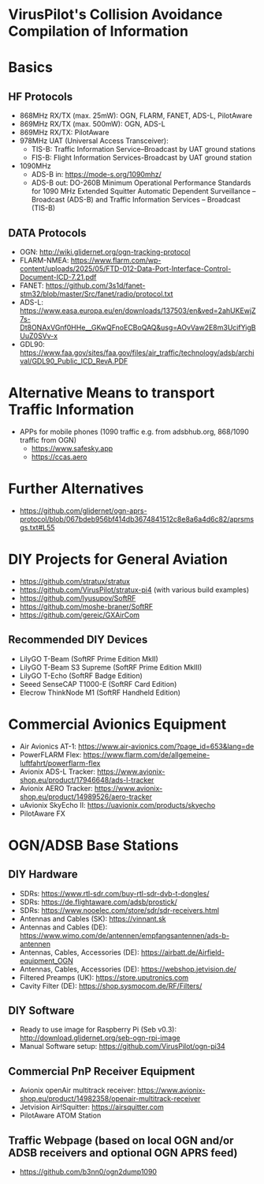 # VirusPilot's Collision Avoidance Compilation of Information
# Basics
## HF Protocols
- 868MHz RX/TX (max. 25mW): OGN, FLARM, FANET, ADS-L, PilotAware
- 869MHz RX/TX (max. 500mW): OGN, ADS-L
- 869MHz RX/TX: PilotAware
- 978MHz UAT (Universal Access Transceiver):
  - TIS-B: Traffic Information Service–Broadcast by UAT ground stations
  - FIS-B: Flight Information Services-Broadcast by UAT ground station
- 1090MHz
  - ADS-B in: https://mode-s.org/1090mhz/
  - ADS-B out: DO-260B Minimum Operational Performance Standards for 1090 MHz Extended Squitter Automatic Dependent Surveillance – Broadcast (ADS-B) and Traffic
Information Services – Broadcast (TIS-B)
## DATA Protocols
- OGN: http://wiki.glidernet.org/ogn-tracking-protocol
- FLARM-NMEA: https://www.flarm.com/wp-content/uploads/2025/05/FTD-012-Data-Port-Interface-Control-Document-ICD-7.21.pdf
- FANET: https://github.com/3s1d/fanet-stm32/blob/master/Src/fanet/radio/protocol.txt
- ADS-L: https://www.easa.europa.eu/en/downloads/137503/en&ved=2ahUKEwjZ7s-Dt8ONAxVGnf0HHe__GKwQFnoECBoQAQ&usg=AOvVaw2E8m3UcifYigBUuZ0SVv-x
- GDL90: https://www.faa.gov/sites/faa.gov/files/air_traffic/technology/adsb/archival/GDL90_Public_ICD_RevA.PDF
# Alternative Means to transport Traffic Information
- APPs for mobile phones (1090 traffic e.g. from adsbhub.org, 868/1090 traffic from OGN)
  - https://www.safesky.app
  - https://ccas.aero
# Further Alternatives
- https://github.com/glidernet/ogn-aprs-protocol/blob/067bdeb956bf414db3674841512c8e8a6a4d6c82/aprsmsgs.txt#L55
# DIY Projects for General Aviation
- https://github.com/stratux/stratux
- https://github.com/VirusPilot/stratux-pi4 (with various build examples)
- https://github.com/lyusupov/SoftRF
- https://github.com/moshe-braner/SoftRF
- https://github.com/gereic/GXAirCom
## Recommended DIY Devices
- LilyGO T-Beam (SoftRF Prime Edition MkII)
- LilyGO T-Beam S3 Supreme (SoftRF Prime Edition MkIII)
- LilyGO T-Echo (SoftRF Badge Edition)
- Seeed SenseCAP T1000-E (SoftRF Card Edition)
- Elecrow ThinkNode M1 (SoftRF Handheld Edition)
# Commercial Avionics Equipment
- Air Avionics AT-1: https://www.air-avionics.com/?page_id=653&lang=de
- PowerFLARM Flex: https://www.flarm.com/de/allgemeine-luftfahrt/powerflarm-flex
- Avionix ADS-L Tracker: https://www.avionix-shop.eu/product/17946648/ads-l-tracker
- Avionix AERO Tracker: https://www.avionix-shop.eu/product/14989526/aero-tracker
- uAvionix SkyEcho II: https://uavionix.com/products/skyecho
- PilotAware FX
# OGN/ADSB Base Stations
## DIY Hardware
- SDRs: https://www.rtl-sdr.com/buy-rtl-sdr-dvb-t-dongles/
- SDRs: https://de.flightaware.com/adsb/prostick/
- SDRs: https://www.nooelec.com/store/sdr/sdr-receivers.html
- Antennas and Cables (SK): https://vinnant.sk
- Antennas and Cables (DE): https://www.wimo.com/de/antennen/empfangsantennen/ads-b-antennen
- Antennas, Cables, Accessories (DE): https://airbatt.de/Airfield-equipment_OGN
- Antennas, Cables, Accessories (DE): https://webshop.jetvision.de/
- Filtered Preamps (UK): https://store.uputronics.com
- Cavity Filter (DE): https://shop.sysmocom.de/RF/Filters/
## DIY Software
- Ready to use image for Raspberry Pi (Seb v0.3): http://download.glidernet.org/seb-ogn-rpi-image
- Manual Software setup: https://github.com/VirusPilot/ogn-pi34
## Commercial PnP Receiver Equipment
- Avionix openAir multitrack receiver: https://www.avionix-shop.eu/product/14982358/openair-multitrack-receiver
- Jetvision Air!Squitter: https://airsquitter.com
- PilotAware ATOM Station
## Traffic Webpage (based on local OGN and/or ADSB receivers and optional OGN APRS feed)
- https://github.com/b3nn0/ogn2dump1090
